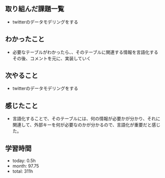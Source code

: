  ##  取り組んだ課題一覧

- twitterのデータモデリングをする

 ##  わかったこと
- 必要なテーブルがわかったら、、そのテーブルに関連する情報を言語化する<br>その後、コメントを元に、実装していく

 ##  次やること

- twitterのデータモデリングをする

 ##  感じたこと

- 言語化することで、そのテーブルには、何の情報が必要かが分かり、それに関連して、外部キーを何が必要なのかが分かるので、言語化が重要だと感じた。

 ##  学習時間
- today: 0.5h
- month: 97.75
- total: 311h